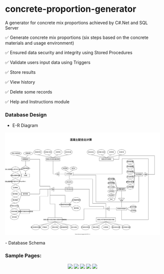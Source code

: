 # concrete-proportion-generator
A generator for concrete mix proportions achieved by C#.Net and SQL Server

✅ Generate concrete mix proportions (six steps based on the concrete materials and usage environment)

✅ Ensured data security and integrity using Stored Procedures

✅ Validate users input data using Triggers

✅ Store results

✅ View history

✅ Delete some records

✅ Help and Instructions module

### Database Design
- E-R Diagram
<p align="center">
  <img src="https://github.com/ysygMhdyt/concrete-proportion-generator/blob/master/E-R.svg">
</p>
- Database Schema
<p align="center">
  
</p>

### Sample Pages:
<p align="center">
  <img src="https://github.com/ysygMhdyt/concrete-proportion-generator/assets/102852961/83a4687b-d520-44bb-b85a-e8199dd546be" width="50%">
  <img src="https://github.com/ysygMhdyt/concrete-proportion-generator/assets/102852961/a49ce978-af1d-4f9b-833e-42c0affd2a39" width="50%">
  <img src="https://github.com/ysygMhdyt/concrete-proportion-generator/assets/102852961/5ed07b97-69e4-4775-9e23-94773d6e9f52" width="50%">
  <img src="https://github.com/ysygMhdyt/concrete-proportion-generator/assets/102852961/d4ab1516-9e62-4a2b-9678-7b69802a4361" width="50%">
  <img src="https://github.com/ysygMhdyt/concrete-proportion-generator/assets/102852961/bb9564d1-54e2-4a7f-93a7-47f8c6969592" width="50%">
</p> 
